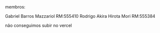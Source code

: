 membros:

Gabriel Barros Mazzariol RM:555410
Rodrigo Akira Hirota Mori RM:555384

não conseguimos subir no vercel
